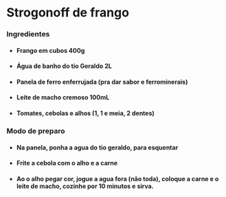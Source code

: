 # Strogonoff de frango

### Ingredientes

 - #### Frango em cubos 400g
 - #### Água de banho do tio Geraldo 2L
 - #### Panela de ferro enferrujada (pra dar sabor e ferrominerais)
 - #### Leite de macho cremoso 100mL
 - #### Tomates, cebolas e alhos (1, 1 e meia, 2 dentes)

### Modo de preparo

- #### Na panela, ponha a agua do tio geraldo, para esquentar
- #### Frite a cebola com o alho e a carne
- #### Ao o alho pegar cor, jogue a agua fora (não toda), coloque a carne e o leite de macho, cozinhe por 10 minutos e sirva.
